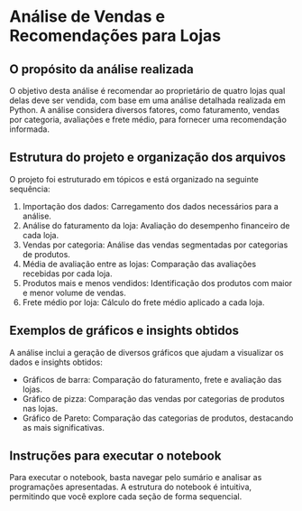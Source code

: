 # Análise de Vendas e Recomendações para Lojas

## O propósito da análise realizada

O objetivo desta análise é recomendar ao proprietário de quatro lojas qual delas deve ser vendida, com base em uma análise detalhada realizada em Python. A análise considera diversos fatores, como faturamento, vendas por categoria, avaliações e frete médio, para fornecer uma recomendação informada.

## Estrutura do projeto e organização dos arquivos

O projeto foi estruturado em tópicos e está organizado na seguinte sequência:

1. Importação dos dados: Carregamento dos dados necessários para a análise.
2. Análise do faturamento da loja: Avaliação do desempenho financeiro de cada loja.
3. Vendas por categoria: Análise das vendas segmentadas por categorias de produtos.
4. Média de avaliação entre as lojas: Comparação das avaliações recebidas por cada loja.
5. Produtos mais e menos vendidos: Identificação dos produtos com maior e menor volume de vendas.
6. Frete médio por loja: Cálculo do frete médio aplicado a cada loja.

## Exemplos de gráficos e insights obtidos

A análise inclui a geração de diversos gráficos que ajudam a visualizar os dados e insights obtidos:

- Gráficos de barra: Comparação do faturamento, frete e avaliação das lojas.
- Gráfico de pizza: Comparação das vendas por categorias de produtos nas lojas.
- Gráfico de Pareto: Comparação das categorias de produtos, destacando as mais significativas.

## Instruções para executar o notebook

Para executar o notebook, basta navegar pelo sumário e analisar as programações apresentadas. A estrutura do notebook é intuitiva, permitindo que você explore cada seção de forma sequencial.
